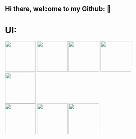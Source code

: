 ## Hi there, welcome to my Github: 👋

# 
# UI:
<div className = "flex flex-row gap-x-4">
  <img src = "https://encrypted-tbn0.gstatic.com/images?q=tbn:ANd9GcQNhoXisDruJMDAq3Ltd-wuaMW2lGxck9wAKw&s" height = "100">
  <img src = "https://user-images.githubusercontent.com/25181517/190887639-d0ba4ec9-ddbe-45dd-bea1-4db83846503e.png" width = "100" height = "100">
  <img src = "https://avatars.githubusercontent.com/u/139895814?s=280&v=4" width = "100" height = "100">
  <img src = "https://encrypted-tbn0.gstatic.com/images?q=tbn:ANd9GcT9N_B65ddyyYPaBZS4HJIl9oInpnHYzIMgKQ&s" width = "100" height = "100">
  <img src = "https://user-images.githubusercontent.com/25181517/189715289-df3ee512-6eca-463f-a0f4-c10d94a06b2f.png" width = "100" height = "100">
</div>


<img src = "" width = "100" height = "100">
<img src = "" width = "100" height = "100">
<img src = "" width = "100" height = "100">



